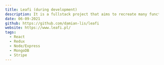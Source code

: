 ```yaml
---
title: Leafi (during development)
description: It is a fullstack project that aims to recreate many functionalities, structures and styles from Apple.com
date: 06-09-2021
github: https://github.com/damian-lis/leafi
website: https://www.leafi.pl/
tags:
  - React
  - Redux
  - Node/Express
  - MongoDB
  - Stripe
---
```

